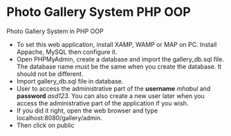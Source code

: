 # Photo Gallery System PHP OOP
Photo Gallery System in PHP OOP

* To set this web application, install XAMP, WAMP or MAP on PC. Install Appache, MySQL then configure it.
* Open PHPMyAdmin, create a database and import the gallery_db.sql file. The database name must be the same when you create the database. It should not be different.
* Import gallery_db.sql file in database.
* User to access the administrative part of the **username** *mhabul* and **password** *asd123.* You can also create a new user later when you access the administrative part of the application if you wish.
* If you did it right, open the web browser and type localhost:8080/gallery/admin. 
* Then click on public